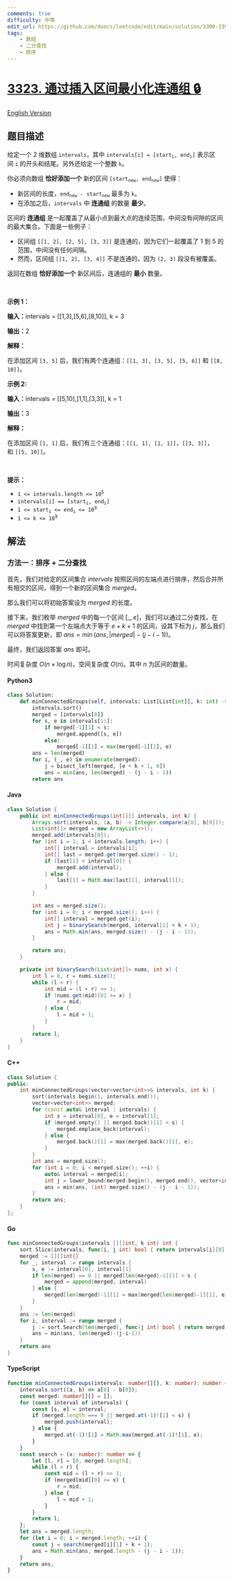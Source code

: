 ```yaml
---
comments: true
difficulty: 中等
edit_url: https://github.com/doocs/leetcode/edit/main/solution/3300-3399/3323.Minimize%20Connected%20Groups%20by%20Inserting%20Interval/README.md
tags:
    - 数组
    - 二分查找
    - 排序
---
```


<!-- problem:start -->

# [3323. 通过插入区间最小化连通组 🔒](https://leetcode.cn/problems/minimize-connected-groups-by-inserting-interval)

[English Version](/solution/3300-3399/3323.Minimize%20Connected%20Groups%20by%20Inserting%20Interval/README_EN.md)

## 题目描述

<!-- description:start -->

<p>给定一个 2 维数组&nbsp;<code>intervals</code>，其中&nbsp;<code>intervals[i] = [start<sub>i</sub>, end<sub>i</sub>]</code>&nbsp;表示区间&nbsp;<code>i</code>&nbsp;的开头和结尾。另外还给定一个整数&nbsp;<code>k</code>。</p>

<p>你必须向数组 <strong>恰好添加一个</strong>&nbsp;新的区间&nbsp;<code>[start<sub>new</sub>, end<sub>new</sub>]</code>&nbsp;使得：</p>

<ul>
	<li>新区间的长度，<code>end<sub>new</sub> - start<sub>new</sub></code>&nbsp;最多为&nbsp;<code>k</code>。</li>
	<li>在添加之后，<code>intervals</code>&nbsp;中 <strong>连通组</strong>&nbsp;的数量 <strong>最少</strong>。</li>
</ul>

<p>区间的 <strong>连通组</strong>&nbsp;是一起覆盖了从最小点到最大点的连续范围，中间没有间隙的区间的最大集合。下面是一些例子：</p>

<ul>
	<li>区间组&nbsp;<code>[[1, 2], [2, 5], [3, 3]]</code>&nbsp;是连通的，因为它们一起覆盖了 1 到 5 的范围，中间没有任何间隔。</li>
	<li>然而，区间组&nbsp;<code>[[1, 2], [3, 4]]</code>&nbsp;不是连通的，因为&nbsp;<code>(2, 3)</code>&nbsp;段没有被覆盖。</li>
</ul>

<p>返回在数组&nbsp;<strong>恰好添加一个</strong> 新区间后，连通组的 <strong>最小</strong> 数量。</p>

<p>&nbsp;</p>

<p><strong class="example">示例 1：</strong></p>

<div class="example-block">
<p><span class="example-io"><b>输入：</b>intervals = [[1,3],[5,6],[8,10]], k = 3</span></p>

<p><span class="example-io"><b>输出：</b>2</span></p>

<p><strong>解释：</strong></p>

<p>在添加区间&nbsp;<code>[3, 5]</code>&nbsp;后，我们有两个连通组：<code>[[1, 3], [3, 5], [5, 6]]</code> 和&nbsp;<code>[[8, 10]]</code>。</p>
</div>

<p><strong class="example">示例 2:</strong></p>

<div class="example-block">
<p><span class="example-io"><b>输入：</b>intervals = [[5,10],[1,1],[3,3]], k = 1</span></p>

<p><span class="example-io"><b>输出：</b>3</span></p>

<p><strong>解释：</strong></p>

<p>在添加区间&nbsp;<code>[1, 1]</code>&nbsp;后，我们有三个连通组：<code>[[1, 1], [1, 1]]</code>，<code>[[3, 3]]</code>，和&nbsp;<code>[[5, 10]]</code>。</p>
</div>

<p>&nbsp;</p>

<p><strong>提示：</strong></p>

<ul>
	<li><code>1 &lt;= intervals.length &lt;= 10<sup>5</sup></code></li>
	<li><code>intervals[i] == [start<sub>i</sub>, end<sub>i</sub>]</code></li>
	<li><code>1 &lt;= start<sub>i</sub> &lt;= end<sub>i</sub> &lt;= 10<sup>9</sup></code></li>
	<li><code>1 &lt;= k &lt;= 10<sup>9</sup></code></li>
</ul>

<!-- description:end -->

## 解法

<!-- solution:start -->

### 方法一：排序 + 二分查找

首先，我们对给定的区间集合 $\textit{intervals}$ 按照区间的左端点进行排序，然后合并所有相交的区间，得到一个新的区间集合 $\textit{merged}$。

那么我们可以将初始答案设为 $\textit{merged}$ 的长度。

接下来，我们枚举 $\textit{merged}$ 中的每一个区间 $[\_, e]$，我们可以通过二分查找，在 $\textit{merged}$ 中找到第一个左端点大于等于 $e + k + 1$ 的区间，设其下标为 $j$，那么我们可以将答案更新，即 $\textit{ans} = \min(\textit{ans}, |\textit{merged}| - (j - i - 1))$。

最终，我们返回答案 $\textit{ans}$ 即可。

时间复杂度 $O(n \times \log n)$，空间复杂度 $O(n)$。其中 $n$ 为区间的数量。

<!-- tabs:start -->

#### Python3

```python
class Solution:
    def minConnectedGroups(self, intervals: List[List[int]], k: int) -> int:
        intervals.sort()
        merged = [intervals[0]]
        for s, e in intervals[1:]:
            if merged[-1][1] < s:
                merged.append([s, e])
            else:
                merged[-1][1] = max(merged[-1][1], e)
        ans = len(merged)
        for i, (_, e) in enumerate(merged):
            j = bisect_left(merged, [e + k + 1, 0])
            ans = min(ans, len(merged) - (j - i - 1))
        return ans
```

#### Java

```java
class Solution {
    public int minConnectedGroups(int[][] intervals, int k) {
        Arrays.sort(intervals, (a, b) -> Integer.compare(a[0], b[0]));
        List<int[]> merged = new ArrayList<>();
        merged.add(intervals[0]);
        for (int i = 1; i < intervals.length; i++) {
            int[] interval = intervals[i];
            int[] last = merged.get(merged.size() - 1);
            if (last[1] < interval[0]) {
                merged.add(interval);
            } else {
                last[1] = Math.max(last[1], interval[1]);
            }
        }

        int ans = merged.size();
        for (int i = 0; i < merged.size(); i++) {
            int[] interval = merged.get(i);
            int j = binarySearch(merged, interval[1] + k + 1);
            ans = Math.min(ans, merged.size() - (j - i - 1));
        }

        return ans;
    }

    private int binarySearch(List<int[]> nums, int x) {
        int l = 0, r = nums.size();
        while (l < r) {
            int mid = (l + r) >> 1;
            if (nums.get(mid)[0] >= x) {
                r = mid;
            } else {
                l = mid + 1;
            }
        }
        return l;
    }
}
```

#### C++

```cpp
class Solution {
public:
    int minConnectedGroups(vector<vector<int>>& intervals, int k) {
        sort(intervals.begin(), intervals.end());
        vector<vector<int>> merged;
        for (const auto& interval : intervals) {
            int s = interval[0], e = interval[1];
            if (merged.empty() || merged.back()[1] < s) {
                merged.emplace_back(interval);
            } else {
                merged.back()[1] = max(merged.back()[1], e);
            }
        }
        int ans = merged.size();
        for (int i = 0; i < merged.size(); ++i) {
            auto& interval = merged[i];
            int j = lower_bound(merged.begin(), merged.end(), vector<int>{interval[1] + k + 1, 0}) - merged.begin();
            ans = min(ans, (int) merged.size() - (j - i - 1));
        }
        return ans;
    }
};
```

#### Go

```go
func minConnectedGroups(intervals [][]int, k int) int {
	sort.Slice(intervals, func(i, j int) bool { return intervals[i][0] < intervals[j][0] })
	merged := [][]int{}
	for _, interval := range intervals {
		s, e := interval[0], interval[1]
		if len(merged) == 0 || merged[len(merged)-1][1] < s {
			merged = append(merged, interval)
		} else {
			merged[len(merged)-1][1] = max(merged[len(merged)-1][1], e)
		}
	}
	ans := len(merged)
	for i, interval := range merged {
		j := sort.Search(len(merged), func(j int) bool { return merged[j][0] >= interval[1]+k+1 })
		ans = min(ans, len(merged)-(j-i-1))
	}
	return ans
}
```

#### TypeScript

```ts
function minConnectedGroups(intervals: number[][], k: number): number {
    intervals.sort((a, b) => a[0] - b[0]);
    const merged: number[][] = [];
    for (const interval of intervals) {
        const [s, e] = interval;
        if (merged.length === 0 || merged.at(-1)![1] < s) {
            merged.push(interval);
        } else {
            merged.at(-1)![1] = Math.max(merged.at(-1)![1], e);
        }
    }
    const search = (x: number): number => {
        let [l, r] = [0, merged.length];
        while (l < r) {
            const mid = (l + r) >> 1;
            if (merged[mid][0] >= x) {
                r = mid;
            } else {
                l = mid + 1;
            }
        }
        return l;
    };
    let ans = merged.length;
    for (let i = 0; i < merged.length; ++i) {
        const j = search(merged[i][1] + k + 1);
        ans = Math.min(ans, merged.length - (j - i - 1));
    }
    return ans;
}
```

<!-- tabs:end -->

<!-- solution:end -->

<!-- problem:end -->
